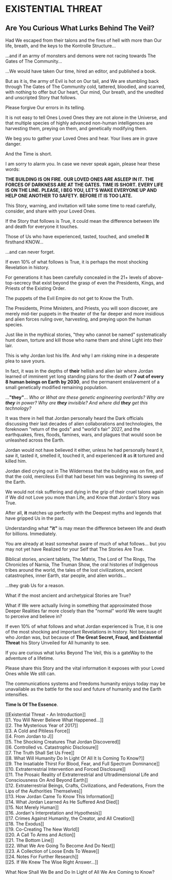 # EXISTENTIAL THREAT 
## Are You Curious What Lurks Behind The Veil?

Had We escaped from their talons and the fires of hell with more than Our life, breath, and the keys to the Kontrolle Structure... 

...and if an army of monsters and demons were not racing towards The Gates of The Community...

...We would have taken Our time, hired an editor, and published a book. 

But as it is, the army of Evil is hot on Our tail, and We are stumbling back through The Gates of The Community cold, tattered, bloodied, and scarred, with nothing to offer but Our heart, Our mind, Our breath, and the unedited and unscripted Story that follows. 

Please forgive Our errors in its telling.  

It is not easy to tell Ones Loved Ones they are not alone in the Universe, and that multiple species of highly advanced non-human intelligences are harvesting them, preying on them, and genetically modifying them. 

We beg you to gather your Loved Ones and hear. Your lives are in grave danger. 

And the Time is short. 

I am sorry to alarm you. In case we never speak again, please hear these words: 

**THE BUILDING IS ON FIRE.** 
**OUR LOVED ONES ARE ASLEEP IN IT.** 
**THE FORCES OF DARKNESS ARE AT THE GATES.**
**TIME IS SHORT.**
**EVERY LIFE IS ON THE LINE.**
**PLEASE, I BEG YOU, LET'S WAKE EVERYONE UP AND HELP ONE ANOTHER TO SAFETY.** 
**BEFORE IT IS TOO LATE.**

This Story, warning, and invitation will take some time to read carefully, consider, and share with your Loved Ones. 

If the Story that follows is True, it could mean the difference between life and death for everyone it touches. 

Those of Us who have experienced, tasted, touched, and smelled **It** firsthand KNOW...

...and can never forget. 

If even 10% of what follows is True, it is perhaps the most shocking Revelation in history. 

For generations it has been carefully concealed in the 21+ levels of above-top-secrecy that exist beyond the grasp of even the Presidents, Kings, and Priests of the Existing Order. 

The puppets of the Evil Empire do not get to Know the Truth. 

The Presidents, Prime Ministers, and Priests, you will soon discover, are merely mid-tier puppets in the theater of the far deeper and more insidious and alien forces ruling over, harvesting, and preying upon the human species. 

Just like in the mythical stories, "they who cannot be named" systematically hunt down, torture and kill those who name them and shine Light into their lair. 

This is why Jordan lost his life. And why I am risking mine in a desperate plea to save yours. 

In fact, it was in the depths of **their** hellish and alien lair where Jordan learned of imminent yet long standing plans for the death of **7 out of every 8 human beings on Earth by 2030**, and the permanent enslavement of a small genetically modified remaining population. 

...**"they"**... *Who or What are these genetic engineering overlords? Why are **they** in power? Why are **they** invisible? And where did **they** get this technology?* 

It was there in hell that Jordan personally heard the Dark officials discussing their last decades of alien collaborations and technologies, the foreknown "return of the gods" and "world's fair" 2027, and the earthquakes, fires, floods, famines, wars, and plagues that would soon be unleashed across the Earth. 

Jordan would not have believed it either, unless he had personally heard it, saw it, tasted it, smelled it, touched it, and experienced **it** as **it** tortured and killed him. 

Jordan died crying out in The Wilderness that the building was on fire, and that the cold, merciless Evil that had beset him was beginning its sweep of the Earth.

We would not risk suffering and dying in the grip of their cruel talons again if We did not Love you more than Life, and Know that Jordan's Story was True. 

After all, **it** matches up perfectly with the Deepest myths and legends that have gripped Us in the past.

Understanding what **"it"** is may mean the difference between life and death for billions. Immediately. 

You are already at least somewhat aware of much of what follows... but you may not yet have Realized for your Self that The Stories Are True.  

Biblical stories, ancient tablets, The Matrix, The Lord of The Rings, The Chronicles of Narnia, The Truman Show, the oral histories of Indigenous tribes around the world, the tales of the lost civilizations, ancient catastrophes, inner Earth, star people, and alien worlds... 

...they grab Us for a reason. 

What if the most ancient and archetypical Stories are True? 

What if We were actually living in something that approximated those Deeper Realities far more closely than the "normal" world We were taught to perceive and believe in? 

If even 10% of what follows and what Jordan experienced is True, it is one of the most shocking and important Revelations in history. Not because of who Jordan was, but because of **The Great Secret, Fraud, and Existential Threat** his Story Unveiled for All humanity to see. 

If you are curious what lurks Beyond The Veil, this is a gateWay to the adventure of a lifetime. 

Please share this Story and the vital information it exposes with your Loved Ones while We still can. 

The communications systems and freedoms humanity enjoys today may be unavailable as the battle for the soul and future of humanity and the Earth intensifies. 

**Time Is Of The Essence**. 

[[Existential Threat - An Introduction]]  
[[1. You Will Never Believe What Happened...]]  
[[2. The Mysterious Year of 2017]]  
[[3. A Cold and Pitiless Force]]  
[[4. From Jordan to J]]  
[[5. The Shocking Creatures That Jordan Discovered]]  
[[6. Controlled vs. Catastrophic Disclosure]]  
[[7. The Truth Shall Set Us Free]]  
[[8. What Will Humanity Do In Light Of All It Is Coming To Know?]]  
[[9. The Insatiable Thirst For Blood, Fear, and Full Spectrum Dominance]]  
[[10. Extraterrestrial Intervention and Forced Disclosure]]  
[[11. The Prosaic Reality of Extraterrestrial and Ultradimensional Life and Consciousness On And Beyond Earth]]  
[[12. Extraterrestrial Beings, Crafts, Civilizations, and Federations, From the Lips of the Authorities Themselves]]  
[[13. How Jordan Came To Know This Information]]  
[[14. What Jordan Learned As He Suffered And Died]]  
[[15. Not Merely Human]]  
[[16. Jordan's Interpretation and Hypothesis]]  
[[17. Crimes Against Humanity, the Creator, and All Creation]]  
[[18. The Exodus]]  
[[19. Co-Creating The New World]]  
[[20. A Call To Arms and Action]]   
[[21. The Bottom Line]]  
[[22. What We Are Going To Become And Do Next]]  
[[23. A Collection of Loose Ends To Weave]]  
[[24. Notes For Further Research]]  
[[25. If We Knew The Wise Right Answer...]]  

What Now Shall We Be and Do In Light of All We Are Coming to Know?






